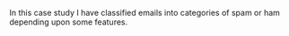 In this case study I have classified emails into categories of spam or ham depending upon some features.

